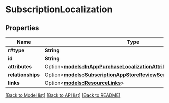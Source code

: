 # SubscriptionLocalization

## Properties

Name | Type | Description | Notes
------------ | ------------- | ------------- | -------------
**r#type** | **String** |  | 
**id** | **String** |  | 
**attributes** | Option<[**models::InAppPurchaseLocalizationAttributes**](InAppPurchaseLocalization_attributes.md)> |  | [optional]
**relationships** | Option<[**models::SubscriptionAppStoreReviewScreenshotRelationships**](SubscriptionAppStoreReviewScreenshot_relationships.md)> |  | [optional]
**links** | Option<[**models::ResourceLinks**](ResourceLinks.md)> |  | [optional]

[[Back to Model list]](../README.md#documentation-for-models) [[Back to API list]](../README.md#documentation-for-api-endpoints) [[Back to README]](../README.md)


